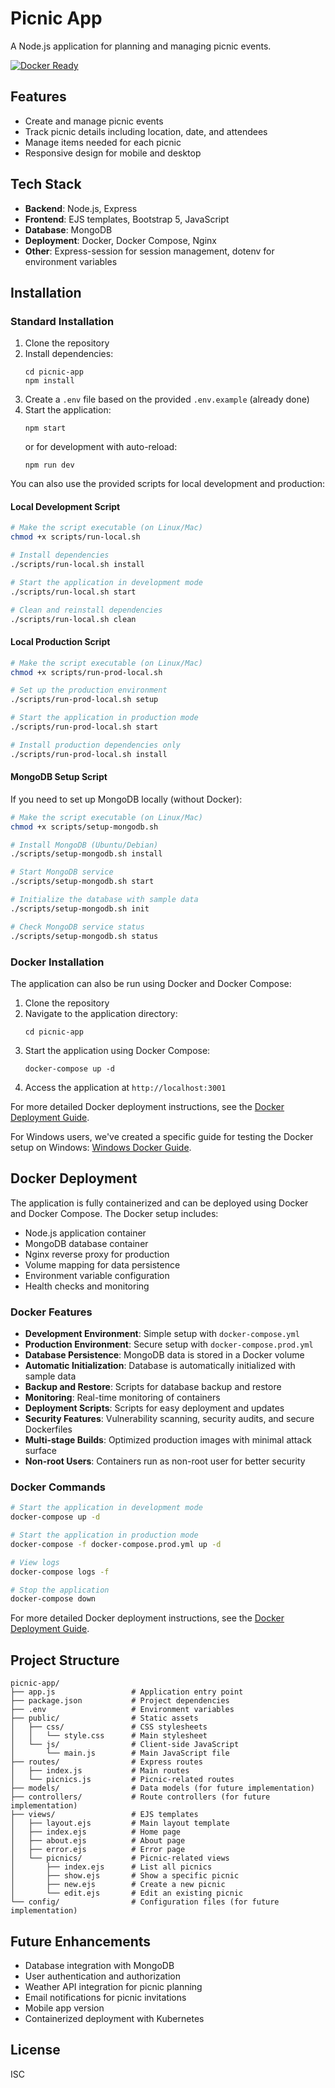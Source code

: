 # Picnic App

A Node.js application for planning and managing picnic events.

[![Docker Ready](https://img.shields.io/badge/docker-ready-blue.svg)](https://docs.docker.com/)

## Features

- Create and manage picnic events
- Track picnic details including location, date, and attendees
- Manage items needed for each picnic
- Responsive design for mobile and desktop

## Tech Stack

- **Backend**: Node.js, Express
- **Frontend**: EJS templates, Bootstrap 5, JavaScript
- **Database**: MongoDB
- **Deployment**: Docker, Docker Compose, Nginx
- **Other**: Express-session for session management, dotenv for environment variables

## Installation

### Standard Installation

1. Clone the repository
2. Install dependencies:
   ```
   cd picnic-app
   npm install
   ```
3. Create a `.env` file based on the provided `.env.example` (already done)
4. Start the application:
   ```
   npm start
   ```
   or for development with auto-reload:
   ```
   npm run dev
   ```

You can also use the provided scripts for local development and production:

#### Local Development Script

```bash
# Make the script executable (on Linux/Mac)
chmod +x scripts/run-local.sh

# Install dependencies
./scripts/run-local.sh install

# Start the application in development mode
./scripts/run-local.sh start

# Clean and reinstall dependencies
./scripts/run-local.sh clean
```

#### Local Production Script

```bash
# Make the script executable (on Linux/Mac)
chmod +x scripts/run-prod-local.sh

# Set up the production environment
./scripts/run-prod-local.sh setup

# Start the application in production mode
./scripts/run-prod-local.sh start

# Install production dependencies only
./scripts/run-prod-local.sh install
```

#### MongoDB Setup Script

If you need to set up MongoDB locally (without Docker):

```bash
# Make the script executable (on Linux/Mac)
chmod +x scripts/setup-mongodb.sh

# Install MongoDB (Ubuntu/Debian)
./scripts/setup-mongodb.sh install

# Start MongoDB service
./scripts/setup-mongodb.sh start

# Initialize the database with sample data
./scripts/setup-mongodb.sh init

# Check MongoDB service status
./scripts/setup-mongodb.sh status
```

### Docker Installation

The application can also be run using Docker and Docker Compose:

1. Clone the repository
2. Navigate to the application directory:
   ```
   cd picnic-app
   ```
3. Start the application using Docker Compose:
   ```
   docker-compose up -d
   ```
4. Access the application at `http://localhost:3001`

For more detailed Docker deployment instructions, see the [Docker Deployment Guide](DOCKER.md).

For Windows users, we've created a specific guide for testing the Docker setup on Windows: [Windows Docker Guide](WINDOWS-DOCKER-GUIDE.md).

## Docker Deployment

The application is fully containerized and can be deployed using Docker and Docker Compose. The Docker setup includes:

- Node.js application container
- MongoDB database container
- Nginx reverse proxy for production
- Volume mapping for data persistence
- Environment variable configuration
- Health checks and monitoring

### Docker Features

- **Development Environment**: Simple setup with `docker-compose.yml`
- **Production Environment**: Secure setup with `docker-compose.prod.yml`
- **Database Persistence**: MongoDB data is stored in a Docker volume
- **Automatic Initialization**: Database is automatically initialized with sample data
- **Backup and Restore**: Scripts for database backup and restore
- **Monitoring**: Real-time monitoring of containers
- **Deployment Scripts**: Scripts for easy deployment and updates
- **Security Features**: Vulnerability scanning, security audits, and secure Dockerfiles
- **Multi-stage Builds**: Optimized production images with minimal attack surface
- **Non-root Users**: Containers run as non-root user for better security

### Docker Commands

```bash
# Start the application in development mode
docker-compose up -d

# Start the application in production mode
docker-compose -f docker-compose.prod.yml up -d

# View logs
docker-compose logs -f

# Stop the application
docker-compose down
```

For more detailed Docker deployment instructions, see the [Docker Deployment Guide](DOCKER.md).

## Project Structure

```
picnic-app/
├── app.js                 # Application entry point
├── package.json           # Project dependencies
├── .env                   # Environment variables
├── public/                # Static assets
│   ├── css/               # CSS stylesheets
│   │   └── style.css      # Main stylesheet
│   └── js/                # Client-side JavaScript
│       └── main.js        # Main JavaScript file
├── routes/                # Express routes
│   ├── index.js           # Main routes
│   └── picnics.js         # Picnic-related routes
├── models/                # Data models (for future implementation)
├── controllers/           # Route controllers (for future implementation)
├── views/                 # EJS templates
│   ├── layout.ejs         # Main layout template
│   ├── index.ejs          # Home page
│   ├── about.ejs          # About page
│   ├── error.ejs          # Error page
│   └── picnics/           # Picnic-related views
│       ├── index.ejs      # List all picnics
│       ├── show.ejs       # Show a specific picnic
│       ├── new.ejs        # Create a new picnic
│       └── edit.ejs       # Edit an existing picnic
└── config/                # Configuration files (for future implementation)
```

## Future Enhancements

- Database integration with MongoDB
- User authentication and authorization
- Weather API integration for picnic planning
- Email notifications for picnic invitations
- Mobile app version
- Containerized deployment with Kubernetes

## License

ISC
